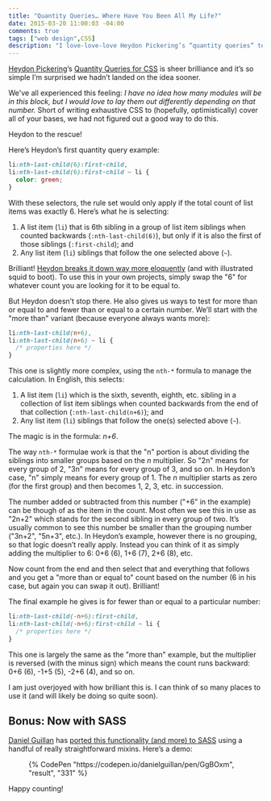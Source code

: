 ```yaml
---
title: "Quantity Queries… Where Have You Been All My Life?"
date: 2015-03-20 11:00:03 -04:00
comments: true
tags: ["web design",CSS]
description: "I love-love-love Heydon Pickering’s “quantity queries” technique."
---
```


[Heydon Pickering](http://twitter.com/heydonworks)’s [Quantity Queries for CSS](http://alistapart.com/article/quantity-queries-for-css) is sheer brilliance and it’s so simple I’m surprised we hadn’t landed on the idea sooner.

<!-- more -->

We've all experienced this feeling: *I have no idea how many modules will be in this block, but I would love to lay them out differently depending on that number.* Short of writing exhaustive CSS to (hopefully, optimistically) cover all of your bases, we had not figured out a good way to do this.

Heydon to the rescue!

Here’s Heydon’s first quantity query example:

```css
li:nth-last-child(6):first-child, 
li:nth-last-child(6):first-child ~ li {
  color: green;
}
```

With these selectors, the rule set would only apply if the total count of list items was exactly 6. Here’s what he is selecting:

1. A list item (`li`) that is 6th sibling in a group of list item siblings when counted backwards (`:nth-last-child(6)`), but only if it is also the first of those siblings (`:first-child`); and
2. Any list item (`li`) siblings that follow the one selected above (`~`).

Brilliant! [Heydon breaks it down way more eloquently](http://alistapart.com/article/quantity-queries-for-css#section4) (and with illustrated squid to boot). To use this in your own projects, simply swap the "6" for whatever count you are looking for it to be equal to.

But Heydon doesn’t stop there. He also gives us ways to test for  more than or equal to and fewer than or equal to a certain number. We’ll start with the   
"more than" variant (because everyone always wants more):

```css
li:nth-last-child(n+6),
li:nth-last-child(n+6) ~ li {
  /* properties here */
}
```

This one is slightly more complex, using the `nth-*` formula to manage the calculation. In English, this selects:

1. A list item (`li`) which is the sixth, seventh, eighth, etc. sibling in a collection of list item siblings when counted backwards from the end of that collection (`:nth-last-child(n+6)`); and
2. Any list item (`li`) siblings that follow the one(s) selected above (`~`).

The magic is in the formula: *n+6*.

The way `nth-*` formulae work is that the "n" portion is about dividing the siblings into smaller groups based on the *n* multiplier. So "2n" means for every group of 2, "3n" means for every group of 3, and so on. In Heydon’s case, "n" simply means for every group of 1. The *n* multiplier starts as zero (for the first group) and then becomes 1, 2, 3, etc. in succession.

The number added or subtracted from this number ("+6" in the example) can be though of as the item in the count. Most often we see this in use as "2n+2" which stands for the second sibling in every group of two. It’s usually common to see this number be smaller than the grouping number ("3n+2", "5n+3", etc.). In Heydon’s example, however there is no grouping, so that logic doesn’t really apply. Instead you can think of it as simply adding the multiplier to 6: 0+6 (6), 1+6 (7), 2+6 (8), etc.

Now count from the end and then select that and everything that follows and you get a "more than or equal to" count based on the number (6 in his case, but again you can swap it out). Brilliant!

The final example he gives is for fewer than or equal to a particular number:

```css
li:nth-last-child(-n+6):first-child,
li:nth-last-child(-n+6):first-child ~ li {
  /* properties here */
}
```

This one is largely the same as the "more than" example, but the multiplier is reversed (with the minus sign) which means the count runs backward: 0+6 (6), -1+5 (5), -2+6 (4), and so on.

I am just overjoyed with how brilliant this is. I can think of so many places to use it (and will likely be doing so quite soon).

## Bonus: Now with SASS

[Daniel Guillan](https://twitter.com/danielguillan) has [ported this functionality (and more) to SASS](https://github.com/danielguillan/quantity-queries) using a handful of really straightforward mixins. Here’s a demo:

<figure id="fig-2015-03-20-01" class="media-container">
  {% CodePen "https://codepen.io/danielguillan/pen/GgBOxm", "result", "331" %}
</figure>

Happy counting!
